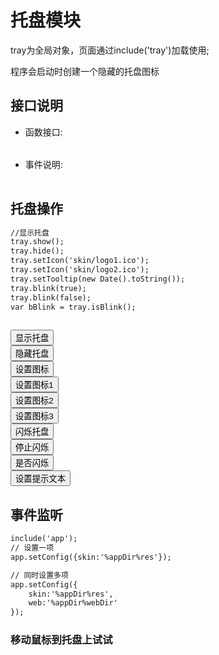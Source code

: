 ﻿# 托盘模块
  tray为全局对象，页面通过include('tray')加载使用; 

程序会启动时创建一个隐藏的托盘图标
  <link rel="stylesheet" type="text/css" href="docs/css/common.css" />
  <script src="docs/js/string.js" type="text/javascript" charset="utf-8"></script>
  <script src="docs/js/template.js" type="text/javascript" charset="utf-8"></script>
  <script src="docs/js/tray.js" type="text/javascript" charset="utf-8"></script>
  
## 接口说明
<ul><li class="param">函数接口:</li></ul>

<table id="method" class="table" >
     
</table>
 
<ul><li class="param">事件说明:</li></ul>

<table id="event" class="table" >
     
</table>  

## 托盘操作


```html
//显示托盘
tray.show();  
tray.hide();
tray.setIcon('skin/logo1.ico');
tray.setIcon('skin/logo2.ico');
tray.setTooltip(new Date().toString());
tray.blink(true);
tray.blink(false);
var bBlink = tray.isBlink(); 
 
```
<div class="row">
    <div class="col-xs-3">
         <button class ="btn btn-outline-primary btn-block" id="show">显示托盘</button>
    </div>
    <div class="col-xs-3">
         <button class ="btn btn-outline-primary btn-block" id="hide">隐藏托盘</button>
    </div>
    <div class="col-xs-3">
        <button class ="btn btn-outline-primary btn-block" id="setIcon">设置图标</button>
    </div>
    <div class="col-xs-3">
         <button class ="btn btn-outline-primary btn-block" id="setIcon1">设置图标1</button>
    </div>
    <div class="col-xs-3">
        <button class ="btn btn-outline-primary btn-block" id="setIcon2">设置图标2</button>
    </div>
    <div class="col-xs-3">
        <button class ="btn btn-outline-primary btn-block" id="setIcon3">设置图标3</button>
    </div>
    <div class="col-xs-3">
        <button class ="btn btn-outline-primary btn-block" id="startBlink">闪烁托盘</button>
    </div>
    <div class="col-xs-3">
         <button class ="btn btn-outline-primary btn-block" id="stopBlink">停止闪烁</button>
    </div>
    <div class="col-xs-3">
        <button class ="btn btn-outline-primary btn-block" id="isBlink">是否闪烁</button>
    </div>
    <div class="col-xs-3">
        <button class ="btn btn-outline-primary btn-block" id="setTooltip">设置提示文本</button>
    </div>
</div>

## 事件监听
 
  
```html
include('app');
// 设置一项
app.setConfig({skin:'%appDir%res'}); 

// 同时设置多项
app.setConfig({
    skin:'%appDir%res',
    web:'%appDir%webDir'
}); 
```

<div id="text" class="example code" contenteditable="true">
  <h3 id="output">移动鼠标到托盘上试试</h3>
</div>